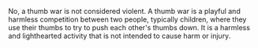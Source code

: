 No, a thumb war is not considered violent. A thumb war is a playful and harmless competition between two people, typically children, where they use their thumbs to try to push each other's thumbs down. It is a harmless and lighthearted activity that is not intended to cause harm or injury.